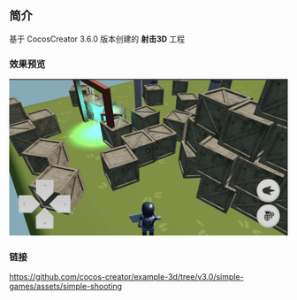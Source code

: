 ## 简介
基于 CocosCreator 3.6.0 版本创建的 **射击3D** 工程

### 效果预览
![image](../../../image/202209/2022092201.jpg)

### 链接
https://github.com/cocos-creator/example-3d/tree/v3.0/simple-games/assets/simple-shooting
